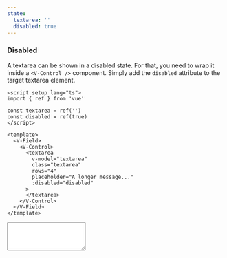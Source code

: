 ```yaml
---
state:
  textarea: ''
  disabled: true
---
```


### Disabled

A textarea can be shown in a disabled state. For that, you need to wrap it
inside a `<V-Control />` component. Simply add the `disabled` attribute
to the target textarea element.

<!--code-->

```vue
<script setup lang="ts">
import { ref } from 'vue'

const textarea = ref('')
const disabled = ref(true)
</script>

<template>
  <V-Field>
    <V-Control>
      <textarea
        v-model="textarea"
        class="textarea"
        rows="4"
        placeholder="A longer message..."
        :disabled="disabled"
      >
      </textarea>
    </V-Control>
  </V-Field>
</template>
```

<!--/code-->

<!--example-->

<V-Field>
  <V-Control>
    <textarea
      v-model="frontmatter.state.textarea"
      class="textarea"
      rows="4"
      placeholder="A longer message..."
      :disabled="frontmatter.state.disabled"
    >
    </textarea>
  </V-Control>
</V-Field>

<!--/example-->
